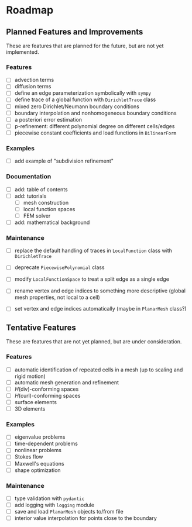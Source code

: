 # Roadmap


## Planned Features and Improvements
These are features that are planned for the future, but are not yet implemented.
### Features
- [ ] advection terms
- [ ] diffusion terms
- [ ] define an edge parameterization symbolically with `sympy`
- [ ] define trace of a global function with `DirichletTrace` class
- [ ] mixed zero Dirichlet/Neumann boundary conditions
- [ ] boundary interpolation and nonhomogeneous boundary conditions
- [ ] a posteriori error estimation
- [ ] p-refinement: different polynomial degree on different cells/edges
- [ ] piecewise constant coefficients and load functions in `BilinearForm`
### Examples
- [ ] add example of "subdivision refinement"
### Documentation
- [ ] add: table of contents
- [ ] add: tutorials
    - [ ] mesh construction
    - [ ] local function spaces
    - [ ] FEM solver
- [ ] add: mathematical background
### Maintenance
- [ ] replace the default handling of traces in `LocalFunction` class with `DirichletTrace`
- [ ] deprecate `PiecewisePolynomial` class
- [ ] modify `LocalFunctionSpace` to treat a split edge as a single edge
- [ ] rename vertex and edge indices to something more descriptive (global mesh properties, not local to a cell)
- [ ] set vertex and edge indices automatically (maybe in `PlanarMesh` class?)


## Tentative Features
These are features that are not yet planned, but are under consideration.
### Features
- [ ] automatic identification of repeated cells in a mesh (up to scaling and rigid motion)
- [ ] automatic mesh generation and refinement
- [ ] $H$(div)-conforming spaces
- [ ] $H$(curl)-conforming spaces
- [ ] surface elements
- [ ] 3D elements
### Examples
- [ ] eigenvalue problems
- [ ] time-dependent problems
- [ ] nonlinear problems
- [ ] Stokes flow
- [ ] Maxwell's equations
- [ ] shape optimization
### Maintenance
- [ ] type validation with `pydantic`
- [ ] add logging with `logging` module
- [ ] save and load `PlanarMesh` objects to/from file
- [ ] interior value interpolation for points close to the boundary